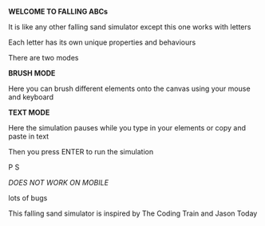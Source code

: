 
**WELCOME TO FALLING ABCs**

It is like any other falling sand simulator except this one works with letters

Each letter has its own unique properties and behaviours

There are two modes

**BRUSH MODE**

Here you can brush different elements onto the canvas using your mouse and keyboard

**TEXT MODE**

Here the simulation pauses while you type in your elements or copy and paste in text

Then you press ENTER to run the simulation

P S

*DOES NOT WORK ON MOBILE*

lots of bugs

This falling sand simulator is inspired by The Coding Train and Jason Today
